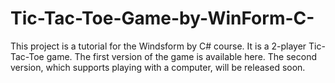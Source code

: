 # Tic-Tac-Toe-Game-by-WinForm-C-
This project is a tutorial for the Windsform by C# course. It is a 2-player Tic-Tac-Toe game. The first version of the game is available here. The second version, which supports playing with a computer, will be released soon.
